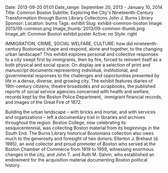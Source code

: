 Date: 2013-09-20 01:01 
Date_range: September 20, 2013 - January 10, 2014
Title: Common Boston
Subtitle: Exploring the City's Nineteenth-Century Transformation through Burns Library Collections John J. Burns Library
Sponsor: 
Location: burns
Tags: exhibit
Slug: exhibit-common-boston
Image: 2013/09-common.png
Image_thumb: 2013/09-common-thumb.png
Image_alt: Common Boston exhibit poster
Active: no
Style: right

<p>IMMIGRATION, CRIME, SOCIAL WELFARE, CULTURE: how did   nineteenth-century Bostonians shape and respond, alone and together, to   the changing urban landscape? This exhibit explores personal and   collective responses to a city swept first by immigrants, then by fire,   forced to reinvent itself as a both physical and social space. On   display are a selection of print and manuscript documents representing   individual, institutional, and governmental responses to the challenges   and opportunities presented by life in a dense, diverse, and growing   city. The exhibit features diaries of 19th-century citizens, theatre   broadsides and scrapbooks, the published reports of social service   agencies concerned with health and welfare, records kept by the Boston   Police Department,  immigrant financial records, and images of the Great   Fire of 1872.</p>
<p>Building the urban landscape – with bricks and mortar, and with   services and organizations – left a documentary trail in libraries and   archives throughout the region. Boston College, now celebrating its   sesquicentennial, was collecting Boston material from its beginnings in   the South End. The Burns Library historical Bostoniana collection also   owes much to the generosity and foresight of two donors: Ellerton J.   Brehaut (d. 1985), an avid collector and proud promoter of Boston who   served at the Boston Chamber of Commerce from 1919 to 1959, witnessing   enormous changes in the city, and John T. and Ruth M. Galvin, who   established an endowment for the acquisition material documenting Boston   political history.  </p>

<!--

Active:
    Yes (will appear on Exhibit's homepage)
    No (will not appear on Exhibit's homepage, but will appear in archives)

Gallery locations: 
    Burns Library (burns)
    Theology and Ministry Library (tml)
    O'Neill Level One (lvl1)
    O'Neill Level Three (lvl3)
    O'Neill Reading Room (reading)
    O'Neill Reading Room Back Wall (backwall)
    O'Neill Lobby (lobby)
    History Dept, Stokes Hall (stokes)
    Bapst Exhibits (bapsts)
    Archived Bapst Exhibits (bapstsarchive)
  
Need spaces for:

  Virtual Exhibits (virtual)
  Tip O'Neill (tiponeill)

Style:
    Poster on left, text on right (default)
    Poster on right, text on left (right)
    Poster large, centered above text (middle_top)
    Poster large, centered below text (middle_down)

-->

